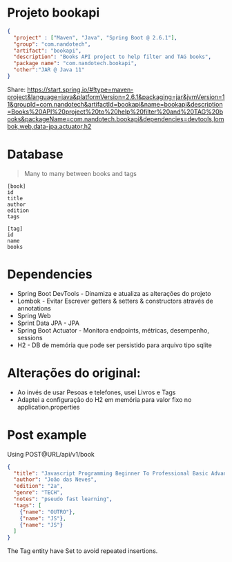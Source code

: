 # Projeto bookapi
```json
{ 
  "project" : ["Maven", "Java", "Spring Boot @ 2.6.1"],
  "group": "com.nandotech",
  "artifact": "bookapi",
  "description": "Books API project to help filter and TAG books",
  "package name": "com.nandotech.bookapi",
  "other":"JAR @ Java 11"
}
```

Share: https://start.spring.io/#!type=maven-project&language=java&platformVersion=2.6.1&packaging=jar&jvmVersion=11&groupId=com.nandotech&artifactId=bookapi&name=bookapi&description=Books%20API%20project%20to%20help%20filter%20and%20TAG%20books&packageName=com.nandotech.bookapi&dependencies=devtools,lombok,web,data-jpa,actuator,h2

# Database
> Many to many between books and tags
```
[book]
id
title
author
edition
tags

[tag]
id
name
books
```

# Dependencies

* Spring Boot DevTools  - Dinamiza e atualiza as alterações do projeto
* Lombok - Evitar Escrever getters & setters & constructors através de annotations
* Spring Web
* Sprint Data JPA - JPA
* Spring Boot Actuator - Monitora endpoints, métricas, desempenho, sessions
* H2 - DB de memória que pode ser persistido para arquivo tipo sqlite

# Alterações do original:
- Ao invés de usar Pesoas e telefones, usei Livros e Tags
- Adaptei a configuração do H2 em memória para valor fixo no application.properties

# Post example
Using POST@URL/api/v1/book
```json
{
  "title": "Javascript Programming Beginner To Professional Basic Advance Learn Javascript In N Days",
  "author": "João das Neves",
  "edition": "2a",
  "genre": "TECH",
  "notes": "pseudo fast learning",
  "tags": [
    {"name": "OUTRO"},
    {"name": "JS"},
    {"name": "JS"}
  ]
}
```

The Tag entity have Set to avoid repeated insertions.